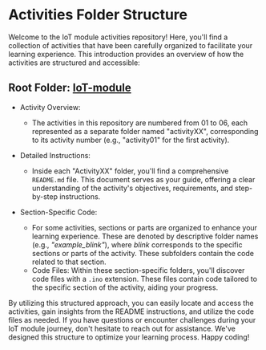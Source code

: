 # Activities Folder Structure

Welcome to the IoT module activities repository! Here, you'll find a collection of activities that have been carefully organized to facilitate your learning experience. This introduction provides an overview of how the activities are structured and accessible:

## Root Folder: [IoT-module](https://github.com/JesperHartsuiker/IoT-module/tree/main/#iot-module-project-progress-portfolio)

  * Activity Overview:
    * The activities in this repository are numbered from 01 to 06, each represented as a separate folder named "activityXX", corresponding to its activity number (e.g., "activity01" for the first activity).

  * Detailed Instructions:
    * Inside each "ActivityXX" folder, you'll find a comprehensive `README.md` file. This document serves as your guide, offering a clear understanding of the activity's objectives, requirements, and step-by-step instructions.

  * Section-Specific Code:
    * For some activities, sections or parts are organized to enhance your learning experience. These are denoted by descriptive folder names (e.g., _"example_blink"_), where _blink_ corresponds to the specific sections or parts of the activity. These subfolders contain the code related to that section.
    * Code Files: Within these section-specific folders, you'll discover code files with a `.ino` extension. These files contain code tailored to the specific section of the activity, aiding your progress.

By utilizing this structured approach, you can easily locate and access the activities, gain insights from the README instructions, and utilize the code files as needed. If you have questions or encounter challenges during your IoT module journey, don't hesitate to reach out for assistance. We've designed this structure to optimize your learning process. Happy coding!
